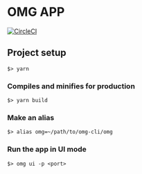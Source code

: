 # OMG APP

[![CircleCI](https://img.shields.io/circleci/project/github/Arinono/omg-cli/master.svg?style=for-the-badge)](https://circleci.com/gh/Arinono/omg-cli/tree/master)

## Project setup

```
$> yarn
```

### Compiles and minifies for production

```
$> yarn build
```

### Make an alias

```
$> alias omg=~/path/to/omg-cli/omg
```

### Run the app in UI mode

```
$> omg ui -p <port>
```
